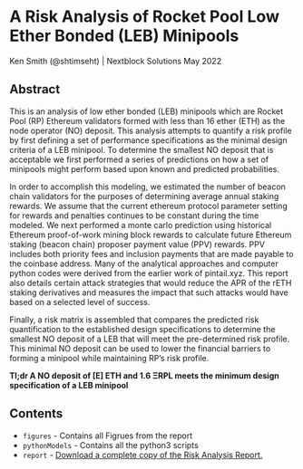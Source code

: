 # A Risk Analysis of Rocket Pool Low Ether Bonded (LEB) Minipools
Ken Smith (@shtimseht) | Nextblock Solutions
May 2022

## Abstract

This is an analysis of low ether bonded (LEB) minipools which are Rocket Pool (RP) Ethereum validators formed with less than 16 ether (ETH) as the node operator (NO) deposit.  This analysis attempts to quantify a risk profile by first defining a set of performance specifications as the minimal design criteria of a LEB minipool.  To determine the smallest NO deposit that is acceptable we first performed a series of predictions on how a set of minipools might perform based upon known and predicted probabilities.


In order to accomplish this modeling, we estimated the number of beacon chain validators for the purposes of determining average annual staking rewards.  We assume that the current ethereum protocol parameter setting for rewards and penalties continues to be constant during the time modeled.  We next performed a monte carlo prediction using historical Ethereum proof-of-work mining block rewards to calculate future Ethereum staking (beacon chain) proposer payment value (PPV) rewards.  PPV includes both priority fees and inclusion payments that are made payable to the coinbase address.  Many of the analytical approaches and computer python codes were derived from the earlier work of pintail.xyz.   This report also details certain attack strategies that would reduce the APR of the rETH staking derivatives and measures the impact that such attacks would have based on a selected level of success.


Finally, a risk matrix is assembled that compares the predicted risk quantification to the established design specifications to determine the smallest NO deposit of a LEB that will meet the pre-determined risk profile.  This minimal NO deposit can be used to lower the financial barriers to forming a minipool while maintaining RP’s risk profile.


**Tl;dr A NO deposit of [E] ETH and 1.6 ΞRPL meets the minimum design specification of a LEB minipool**

## Contents

* `figures` - Contains all Figrues from the report
* `pythonModels` - Contains all the python3 scripts 
* `report` - [Download a complete copy of the Risk Analysis Report.](https://github.com/htimsk/LEBminipools/commit/47fff3528e7e7e09bc578a44ad581400f1aeaaea)
